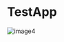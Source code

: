 # TestApp

![image4](https://user-images.githubusercontent.com/34235133/43514052-52c887ba-95a5-11e8-9ced-1748d999807d.png)
